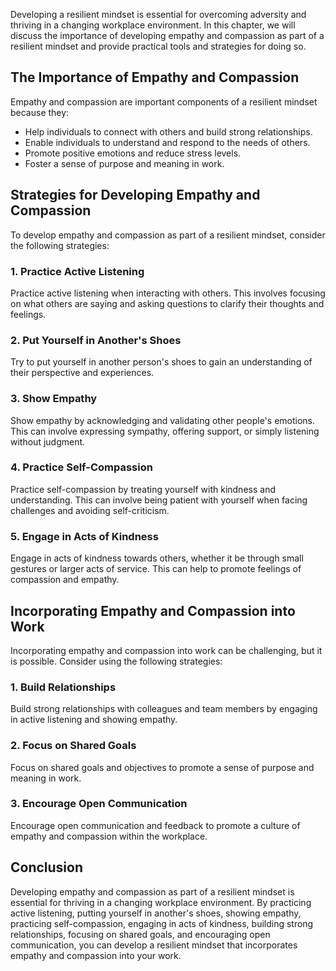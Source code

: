 
Developing a resilient mindset is essential for overcoming adversity and thriving in a changing workplace environment. In this chapter, we will discuss the importance of developing empathy and compassion as part of a resilient mindset and provide practical tools and strategies for doing so.

The Importance of Empathy and Compassion
----------------------------------------

Empathy and compassion are important components of a resilient mindset because they:

* Help individuals to connect with others and build strong relationships.
* Enable individuals to understand and respond to the needs of others.
* Promote positive emotions and reduce stress levels.
* Foster a sense of purpose and meaning in work.

Strategies for Developing Empathy and Compassion
------------------------------------------------

To develop empathy and compassion as part of a resilient mindset, consider the following strategies:

### 1. Practice Active Listening

Practice active listening when interacting with others. This involves focusing on what others are saying and asking questions to clarify their thoughts and feelings.

### 2. Put Yourself in Another's Shoes

Try to put yourself in another person's shoes to gain an understanding of their perspective and experiences.

### 3. Show Empathy

Show empathy by acknowledging and validating other people's emotions. This can involve expressing sympathy, offering support, or simply listening without judgment.

### 4. Practice Self-Compassion

Practice self-compassion by treating yourself with kindness and understanding. This can involve being patient with yourself when facing challenges and avoiding self-criticism.

### 5. Engage in Acts of Kindness

Engage in acts of kindness towards others, whether it be through small gestures or larger acts of service. This can help to promote feelings of compassion and empathy.

Incorporating Empathy and Compassion into Work
----------------------------------------------

Incorporating empathy and compassion into work can be challenging, but it is possible. Consider using the following strategies:

### 1. Build Relationships

Build strong relationships with colleagues and team members by engaging in active listening and showing empathy.

### 2. Focus on Shared Goals

Focus on shared goals and objectives to promote a sense of purpose and meaning in work.

### 3. Encourage Open Communication

Encourage open communication and feedback to promote a culture of empathy and compassion within the workplace.

Conclusion
----------

Developing empathy and compassion as part of a resilient mindset is essential for thriving in a changing workplace environment. By practicing active listening, putting yourself in another's shoes, showing empathy, practicing self-compassion, engaging in acts of kindness, building strong relationships, focusing on shared goals, and encouraging open communication, you can develop a resilient mindset that incorporates empathy and compassion into your work.


